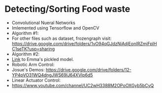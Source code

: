 # Detecting/Sorting Food waste
- Convolutional Nueral Networks
- Imlemented using Tensorflow and OpenCV
- Algorithm #1: 
-   For other files such as dataset, frozengraph visit: https://drive.google.com/drive/folders/1vO94qGJdzNiAdjEonIRZmjFplHC1seTK?usp=sharing
- Algorithm #2:
-   [Link](https://drive.google.com/file/d/1a5zfIeoo2MNlNQWhjZnNpEHmi0p-5Cxk/view?usp=sharing) to Emma's pickled model.
- Robotic Arm Control:
-   Josue's Demos: https://drive.google.com/drive/folders/12-YP4pVO31WQ4dngJWS69lJ64XVlp6d5
- Linear Actuator Control:
-  https://www.youtube.com/channel/UC2wH3388M2OPoOXGyb5bCyQ
